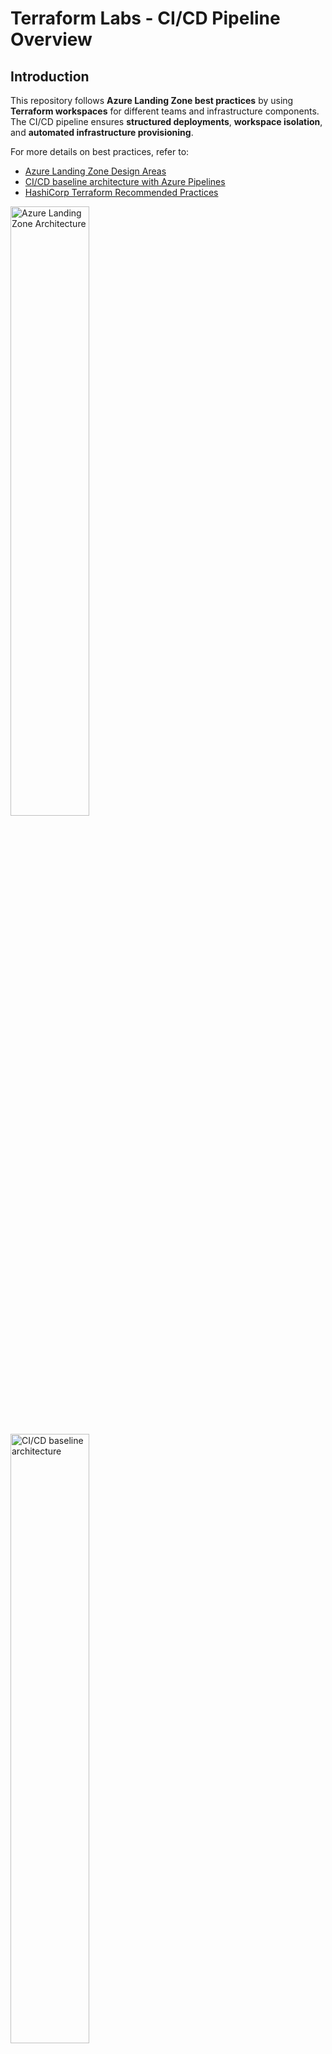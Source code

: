 # Terraform Labs - CI/CD Pipeline Overview

## Introduction
This repository follows **Azure Landing Zone best practices** by using **Terraform workspaces** for different teams and infrastructure components. The CI/CD pipeline ensures **structured deployments**, **workspace isolation**, and **automated infrastructure provisioning**.

For more details on best practices, refer to:
- [Azure Landing Zone Design Areas](https://learn.microsoft.com/en-us/azure/cloud-adoption-framework/ready/landing-zone/design-areas)
- [CI/CD baseline architecture with Azure Pipelines](https://learn.microsoft.com/en-us/azure/devops/pipelines/architectures/devops-pipelines-baseline-architecture?view=azure-devops)
- [HashiCorp Terraform Recommended Practices](https://developer.hashicorp.com/terraform/cloud-docs/recommended-practices/part3.3)

<p align="left">
  <a href="https://learn.microsoft.com/en-us/azure/cloud-adoption-framework/ready/landing-zone/design-areas" target="_blank">
    <img src="https://learn.microsoft.com/en-us/azure/cloud-adoption-framework/ready/enterprise-scale/media/azure-landing-zone-architecture-diagram-hub-spoke.svg" width="50%" alt="Azure Landing Zone Architecture">
  </a>
</p>

<p align="left">
  <a href="https://learn.microsoft.com/en-us/azure/devops/pipelines/architectures/devops-pipelines-baseline-architecture?view=azure-devops" target="_blank">
    <img src="https://learn.microsoft.com/en-us/azure/devops/pipelines/architectures/media/azure-devops-ci-cd-architecture.svg?view=azure-devops" width="50%" alt="CI/CD baseline architecture">
  </a>
</p>

## Repository Structure
```plaintext
terraform-labs-main/
|-- apps/
|   |-- appmulti/  # Workspace for appmulti team
|   |-- appsingle/  # Workspace for appsingle team
|
|-- azure-lab/
|   |-- compute/   # Workspace for compute team
|   |-- networking/  # Workspace for networking team
|   |-- security/   # Workspace for security team
|   |-- storage/    # Workspace for storage team
|
|-- pipelines/
|   |-- app-multi-ci.yml
|   |-- compute-ci.yml
|   |-- networking-ci.yml
|
|-- modules/
```

## How This Uses Azure Landing Zone Best Practices
This Terraform structure aligns with **Microsoft's Cloud Adoption Framework**:
- **Subscription Segmentation** → Workloads are split across different **Azure Landing Zone subscriptions**.
- **Workspaces per Team** → Each team folder is a **Terraform workspace**, isolating infrastructure.
- **Networking & Security** → Uses **Hub-Spoke VNet Peering, ExpressRoute, VPNs, and Firewalls**.
- **RBAC & Policies** → Access is **restricted per team**, following **least privilege principles**.
- **Logging & Cost Management** → **Azure Monitor & Log Analytics** centralize operations.

### **Subscription Breakdown**
| Subscription Type | Purpose |
|-------------------|---------|
| **Management** | Centralized logging, monitoring, and security (Azure Monitor, Defender for Cloud). |
| **Identity** | Manages Microsoft Entra ID, DNS, and IAM roles. |
| **Connectivity** | Hosts networking (VNet Peering, ExpressRoute, VPN Gateways, Firewalls). |
| **Landing Zones** | Hosts applications, databases, compute, and storage. |
| **Sandbox** | Used for POC/testing environments. |

## CI/CD Flow
1. **User makes a change** in their respective team folder and commits to the repository.
2. The **CI (Continuous Integration) pipeline** is triggered:
   - Copies Terraform files for the **specific team workspace**.
   - Packages files into an **artifact**.
   - Publishes the artifact for deployment.
3. The **CD (Continuous Deployment) pipeline** runs after CI:
   - **Initializes Terraform** (`terraform init`).
   - **Plans infrastructure changes** (`terraform plan`).
   - **Applies changes** (`terraform apply`, if approved).

## Pipeline Execution
### CI Pipeline - Builds Terraform Artifacts
```yaml
stages:
  - stage: Build
    displayName: 'Build Stage'
    jobs:
      - job: Build
        steps:
          - checkout: self
          - task: CopyFiles@2
            inputs:
              SourceFolder: '$(Build.SourcesDirectory)/azure-lab/$(team)'
              TargetFolder: '$(Build.ArtifactStagingDirectory)/$(artifactName)/azure-lab/$(team)'
          - task: PublishBuildArtifacts
            inputs:
              path: '$(Build.ArtifactStagingDirectory)'
              artifact: '$(artifactName)'
```

### CD Pipeline - Deploys Terraform Configurations
```yaml
stages:
  - stage: TerraformPlan
    displayName: "Terraform Plan"
    jobs:
      - deployment: Terraform_Plan
        steps:
          - task: TerraformCLI@0
            inputs:
              command: 'init'
              workingDirectory: '$(Pipeline.Workspace)/$(artifactName)'
          - task: TerraformCLI@0
            inputs:
              command: 'plan'
              workingDirectory: '$(Pipeline.Workspace)/$(artifactName)'
  - stage: TerraformApply
    displayName: "Terraform Apply"
    jobs:
      - deployment: Terraform_Apply
        steps:
          - task: TerraformCLI@0
            inputs:
              command: 'apply'
              workingDirectory: '$(Pipeline.Workspace)/$(artifactName)'
```

## Summary
- **Each team folder is a Terraform workspace**, aligning with **Azure Landing Zone designs**.
- **Subscriptions are segmented** to separate management, identity, networking, and workloads.
- **CI/CD follows best practices**, ensuring controlled and structured deployments.
- **Networking & Security** are enforced using **Azure Firewall, VPNs, and VNet Peering**.
- **Logging & Cost Management** are centralized with **Azure Monitor & Log Analytics**.

For more details, check out:
- [Azure Landing Zone Design Areas](https://learn.microsoft.com/en-us/azure/cloud-adoption-framework/ready/landing-zone/design-areas)
- [HashiCorp Terraform Recommended Practices](https://developer.hashicorp.com/terraform/cloud-docs/recommended-practices/part3.3)

This setup ensures **scalability, security, and automation**, following **Microsoft’s Cloud Adoption Framework** for Terraform-based infrastructure.